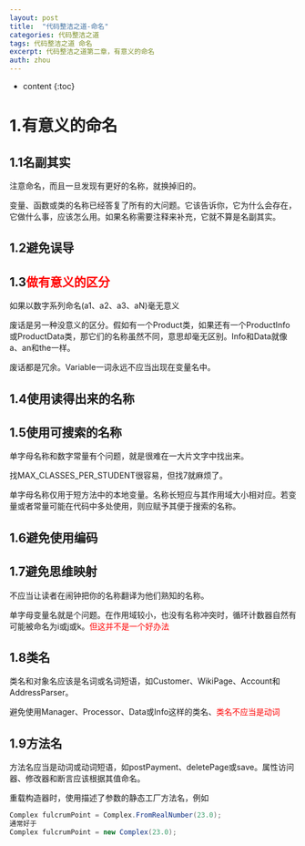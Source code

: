 ```yaml
---
layout: post
title:  "代码整洁之道-命名"
categories: 代码整洁之道
tags: 代码整洁之道 命名
excerpt: 代码整洁之道第二章，有意义的命名
auth: zhou
---
```

* content
{:toc}
# 1.有意义的命名

## 1.1名副其实

注意命名，而且一旦发现有更好的名称，就换掉旧的。

变量、函数或类的名称已经答复了所有的大问题。它该告诉你，它为什么会存在，它做什么事，应该怎么用。如果名称需要注释来补充，它就不算是名副其实。

## 1.2避免误导

## 1.3<font color='red'>做有意义的区分</font>

如果以数字系列命名(a1、a2、a3、aN)毫无意义

废话是另一种没意义的区分。假如有一个Product类，如果还有一个ProductInfo或ProductData类，那它们的名称虽然不同，意思却毫无区别。Info和Data就像a、an和the一样。

废话都是冗余。Variable一词永远不应当出现在变量名中。

## 1.4使用读得出来的名称

## 1.5使用可搜索的名称

单字母名称和数字常量有个问题，就是很难在一大片文字中找出来。

找MAX_CLASSES_PER_STUDENT很容易，但找7就麻烦了。

单字母名称仅用于短方法中的本地变量。名称长短应与其作用域大小相对应。若变量或者常量可能在代码中多处使用，则应赋予其便于搜索的名称。

## 1.6避免使用编码

## 1.7避免思维映射

不应当让读者在闹钟把你的名称翻译为他们熟知的名称。

单字母变量名就是个问题。在作用域较小，也没有名称冲突时，循环计数器自然有可能被命名为i或j或k。<font color='red'>但这并不是一个好办法</font>

## 1.8类名

类名和对象名应该是名词或名词短语，如Customer、WikiPage、Account和AddressParser。

避免使用Manager、Processor、Data或Info这样的类名、<font color='red'>类名不应当是动词</font>

## 1.9方法名

方法名应当是动词或动词短语，如postPayment、deletePage或save。属性访问器、修改器和断言应该根据其值命名。

重载构造器时，使用描述了参数的静态工厂方法名，例如

```java
Complex fulcrumPoint = Complex.FromRealNumber(23.0);
通常好于
Complex fulcrumPoint = new Complex(23.0);
```

